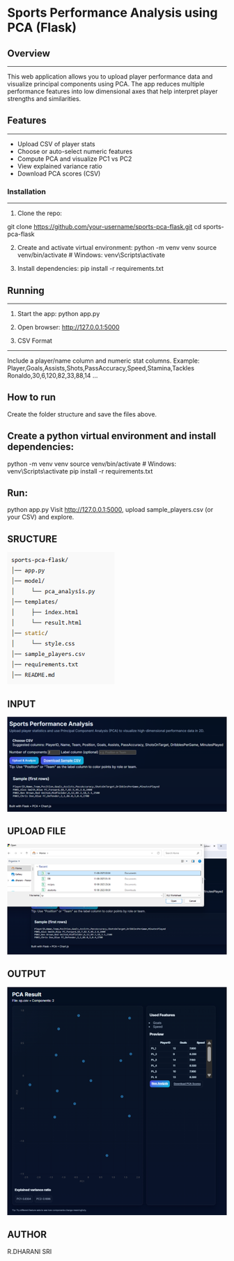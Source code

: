
# Sports Performance Analysis using PCA (Flask)

## Overview
--------
This web application allows you to upload player performance data and visualize principal components using PCA. The app reduces multiple performance features into low dimensional axes that help interpret player strengths and similarities.

## Features
--------
- Upload CSV of player stats
- Choose or auto-select numeric features
- Compute PCA and visualize PC1 vs PC2
- View explained variance ratio
- Download PCA scores (CSV)

### Installation
------------
1. Clone the repo:

git clone https://github.com/your-username/sports-pca-flask.git
cd sports-pca-flask



2. Create and activate virtual environment:
python -m venv venv
source venv/bin/activate # Windows: venv\Scripts\activate


3. Install dependencies:
pip install -r requirements.txt



## Running
-------
1. Start the app:
python app.py



2. Open browser:
http://127.0.0.1:5000



3. CSV Format
----------
Include a player/name column and numeric stat columns. Example:
Player,Goals,Assists,Shots,PassAccuracy,Speed,Stamina,Tackles
Ronaldo,30,6,120,82,33,88,14
...




## How to run

Create the folder structure and save the files above.

## Create a python virtual environment and install dependencies:

python -m venv venv
source venv/bin/activate   # Windows: venv\Scripts\activate
pip install -r requirements.txt

## Run:

python app.py
Visit http://127.0.0.1:5000, upload sample_players.csv (or your CSV) and explore.

## SRUCTURE

![alt text](image-3.png)

## INPUT

![INPUT](image.png)

## UPLOAD FILE

![FILE](image-1.png)

## OUTPUT

![OUTPUT](image-2.png)

## AUTHOR
R.DHARANI SRI
